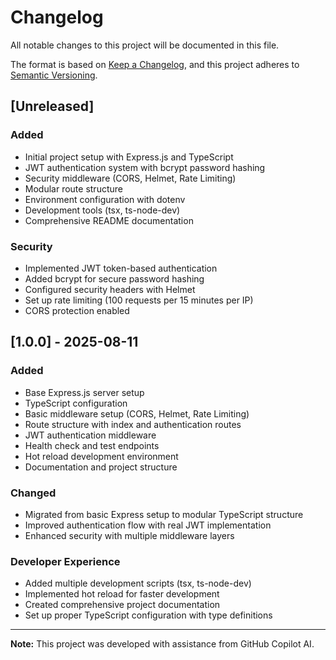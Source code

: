 # Changelog

All notable changes to this project will be documented in this file.

The format is based on [Keep a Changelog](https://keepachangelog.com/en/1.0.0/),
and this project adheres to [Semantic Versioning](https://semver.org/spec/v2.0.0.html).

## [Unreleased]

### Added
- Initial project setup with Express.js and TypeScript
- JWT authentication system with bcrypt password hashing
- Security middleware (CORS, Helmet, Rate Limiting)
- Modular route structure
- Environment configuration with dotenv
- Development tools (tsx, ts-node-dev)
- Comprehensive README documentation

### Security
- Implemented JWT token-based authentication
- Added bcrypt for secure password hashing
- Configured security headers with Helmet
- Set up rate limiting (100 requests per 15 minutes per IP)
- CORS protection enabled

## [1.0.0] - 2025-08-11

### Added
- Base Express.js server setup
- TypeScript configuration
- Basic middleware setup (CORS, Helmet, Rate Limiting)
- Route structure with index and authentication routes
- JWT authentication middleware
- Health check and test endpoints
- Hot reload development environment
- Documentation and project structure

### Changed
- Migrated from basic Express setup to modular TypeScript structure
- Improved authentication flow with real JWT implementation
- Enhanced security with multiple middleware layers

### Developer Experience
- Added multiple development scripts (tsx, ts-node-dev)
- Implemented hot reload for faster development
- Created comprehensive project documentation
- Set up proper TypeScript configuration with type definitions

---

**Note:** This project was developed with assistance from GitHub Copilot AI.
